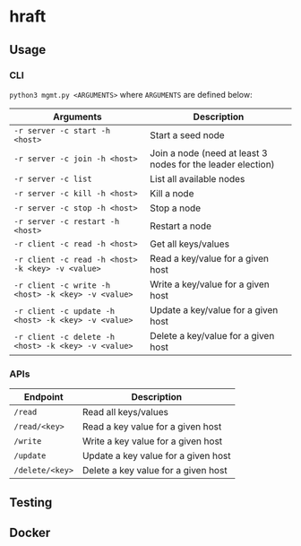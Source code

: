 # hraft

## Usage

### CLI

`python3 mgmt.py <ARGUMENTS>` where `ARGUMENTS` are defined below:

Arguments | Description
-- | --
`-r server -c start -h <host>` | Start a seed node
`-r server -c join -h <host>` | Join a node (need at least 3 nodes for the leader election) 
`-r server -c list` | List all available nodes
`-r server -c kill -h <host>` | Kill a node 
`-r server -c stop -h <host>` | Stop a node 
`-r server -c restart -h <host>` | Restart a node 
`-r client -c read -h <host>` | Get all keys/values
`-r client -c read -h <host> -k <key> -v <value>` | Read a key/value for a given host
`-r client -c write -h <host> -k <key> -v <value>` | Write a key/value for a given host
`-r client -c update -h <host> -k <key> -v <value>` | Update a key/value for a given host
`-r client -c delete -h <host> -k <key> -v <value>` | Delete a key/value for a given host


### APIs

Endpoint | Description
-- | --
`/read` | Read all keys/values
`/read/<key>` | Read a key value for a given host
`/write` | Write a key value for a given host
`/update` | Update a key value for a given host
`/delete/<key>` | Delete a key value for a given host


## Testing


## Docker
